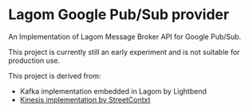 # Lagom Google Pub/Sub provider

An Implementation of Lagom Message Broker API for Google Pub/Sub.

This project is currently still an early experiment and is not suitable for production use.

This project is derived from:
* Kafka implementation embedded in Lagom by Lightbend
* [Kinesis implementation by StreetContxt](https://github.com/StreetContxt/lagom-kinesis)